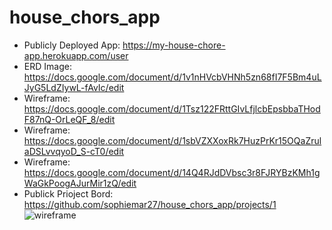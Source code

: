 # house_chors_app
* Publicly Deployed App: https://my-house-chore-app.herokuapp.com/user
* ERD Image: https://docs.google.com/document/d/1v1nHVcbVHNh5zn68fI7F5Bm4uLJyG5LdZIywL-fAvIc/edit
* Wireframe: https://docs.google.com/document/d/1Tsz122FRttGIvLfjlcbEpsbbaTHodF87nQ-OrLeQF_8/edit
* Wireframe: https://docs.google.com/document/d/1sbVZXXoxRk7HuzPrKr15OQaZrulaDSLvvqyoD_S-cT0/edit
* Wireframe: https://docs.google.com/document/d/14Q4RJdDVbsc3r8FJRYBzKMh1gWaGkPoogAJurMir1zQ/edit
* Publick Prioject Bord: https://github.com/sophiemar27/house_chors_app/projects/1
![wireframe](/downlods/IMG_6566.jpg)
